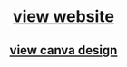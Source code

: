 <div align="center">
  
# [view website](https://htmlpreview.github.io/?https://github.com/JessmrvnC/MidtrmProjG2/blob/main/home.html)

## [view canva design](https://www.canva.com/design/DAGzypXJrxg/xidJYjE23wxf6Mr78-Wjpw/edit?utm_content=DAGzypXJrxg&utm_campaign=designshare&utm_medium=link2&utm_source=sharebutton)

</div>
